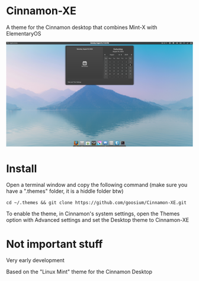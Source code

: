 # Cinnamon-XE
A theme for the Cinnamon desktop that combines Mint-X with ElementaryOS

![screenshot](Screenshot.png)

# Install
Open a terminal window and copy the following command (make sure you have a ".themes" folder, it is a hiddle folder btw)

```
cd ~/.themes && git clone https://github.com/goosium/Cinnamon-XE.git
```

To enable the theme, in Cinnamon's system settings, open the Themes option with Advanced settings and set the Desktop theme to Cinnamon-XE


# Not important stuff
Very early development

Based on the "Linux Mint" theme for the Cinnamon Desktop
